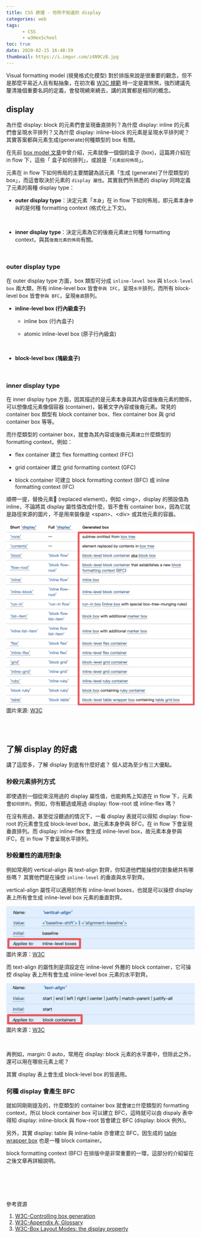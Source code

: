 ```yaml
---
title: CSS 原理 - 你所不知道的 display
categories: web
tags: 
      - CSS
      - w3HexSchool
toc: true
date: 2020-02-15 16:48:59
thumbnail: https://i.imgur.com/z4N9CzB.jpg
---
```


Visual formatting model (視覺格式化模型) 對於排版來說是很重要的觀念，但不是那麼平易近人且有點抽象，在初次看 [W3C 規範](https://www.w3.org/TR/CSS2/visuren.html) 時一定是霧煞煞，強烈建議先釐清幾個重要名詞的定義，會發現繞來繞去，講的其實都是相同的概念。

<!-- more -->

## display

為什麼 display: block 的元素們會呈現垂直排列？為什麼 display: inline 的元素們會呈現水平排列？又為什麼 display: inline-block 的元素是呈現水平排列呢？其實答案都與元素生成(generate)何種類型的 box 有關。 
<br>

在先前 [box model 文章](https://yachen168.github.io/article/box-model.html)中曾介紹，元素就像一個個的盒子 (box)，這篇將介紹在 in flow 下，這些「 盒子如何排列」，或說是「`元素如何佈局`」。

元素在 in flow 下如何佈局的主要關鍵為該元素「生成 (generate)了什麼類型的 box」，而這會取決於元素的 `display 屬性`。其實我們所熟悉的 display 同時定義了元素的兩種 display type：

- <strong>outer display type</strong>：決定元素「`本身`」在 in flow 下如何佈局，即元素本身`參與`的是何種 formatting context (格式化上下文)。
<br>

- <strong>inner display type</strong>：決定元素為它的後裔元素`建立`何種 formatting context，與其`後裔元素的佈局`有關。
<br>

### outer display type

在 outer display type 方面，box 類型可分成 `inline-level box` 與 `block-level box` 兩大類，所有 inline-level box 皆會`參與 IFC`，呈現`水平`排列，而所有 block-level box 皆會`參與 BFC`，呈現`垂直`排列。

- <strong>inline-level box (行內級盒子)</strong>
    * inline box (行內盒子)

    * atomic inline-level box (原子行內級盒)
<br>

- <strong>block-level box (塊級盒子)</strong>
<br>

### inner display type
在 inner display type 方面，因其描述的是元素本身與其內容或後裔元素的關係，可以想像成元素像個容器 (container)，裝著文字內容或後裔元素。常見的 container box 類型有 block container box、flex container box 與 grid container box 等等。

而什麼類型的 container box，就會為其內容或後裔元素`建立`什麼類型的 formatting context，例如：

- flex container 建立 flex formatting context (FFC)

- grid container 建立 grid formatting context (GFC)
- block container 可建立 block formatting context (BFC) 或 inline formatting context (IFC)

順帶一提，替換元素 (replaced element)，例如 \<img>，display 的預設值為 inline，不論將其 display 屬性值改成什麼，皆不會有 container box，因為它就是路徑來源的圖片，不是用來裝像是 \<span>、\<div> 或其他元素的容器。

![](./display/display.png)
圖片來源: [W3C](https://www.w3.org/TR/css-display-3/#the-display-properties)

<br>
<br>

## 了解 display 的好處

講了這麼多，了解 display 到底有什麼好處？
個人認為至少有三大優點。

### 秒殺元素排列方式
即使遇到一個從來沒用過的 display 屬性值，也能夠馬上知道在 in flow 下，元素會`如何排列`，例如，你有聽過或用過 display: flow-root 或 inline-flex 嗎？

在沒有用過，甚至從沒聽過的情況下，一看 display 表就可以得知 display: flow-root 的元素會生成 block-level box，故元素本身參與 BFC，在 in flow 下會呈現垂直排列。而 display: inline-flex 會生成 inline-level box，故元素本身參與 IFC，在 in flow 下會呈現水平排列。
<br>

### 秒殺屬性的適用對象
例如常用的 vertical-align 與 text-align 對齊，你知道他們能操控的對象總共有哪些嗎？
其實他們是在操控 `inline-level` 的垂直與水平對齊。

vertical-align 屬性可以適用於所有 inline-level boxes，也就是可以操控 display 表上所有會生成 inline-level box 元素的垂直對齊。

![](./display/vertical-align.png)
圖片來源：[W3C](https://www.w3.org/TR/css-inline-3/#propdef-vertical-align)

而 text-align 的屬性則是須設定在 inline-level 外層的 block container，它可操控 display 表上所有會生成 inline-level box 元素的水平對齊。

![](./display/text-align.png)
圖片來源：[W3C](https://www.w3.org/TR/css-text-3/#justification)

<br>

再例如，margin: 0 auto，常用在 display: block 元素的水平置中，但除此之外，還可以用在哪些元素上呢？

其實 display 表上會生成 block-level box 的皆適用。
<br>

### 何種 display 會產生 BFC
就如同剛剛提及的，什麼類型的 container box 就會`建立`什麼類型的 formatting context，所以 block container box 可以建立 BFC，這時就可以由 dispaly 表中得知 display: inline-block 與 flow-root 皆會建立 BFC (display: block 例外)。

另外，其實 display: table 與 inline-table 亦會建立 BFC，因生成的 [table wrapper box](https://drafts.csswg.org/css-tables-3/#table-wrapper-box) 也是一種 block container。


block formatting context (BFC) 在排版中是非常重要的一環，這部分的介紹留在之後文章再詳細說明。



<br>
<br>
<br>
<br>


參考資源
1. [W3C-Controlling box generation](https://www.w3.org/TR/CSS22/visuren.html)
2. [W3C-Appendix A: Glossary](https://www.w3.org/TR/css-display-3/#glossary)
3. [W3C-Box Layout Modes: the display property](https://www.w3.org/TR/css-display-3/#the-display-properties)


